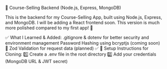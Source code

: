 🚀 Course-Selling Backend (Node.js, Express, MongoDB)

This is the backend for my Course-Selling App, built using Node.js, Express, and MongoDB. I will be adding a React frontend soon. This version is much more polished compared to my first app! 🎉

✅ What I Learned & Added:
.gitignore & dotenv for better security and environment management
Password Hashing using bcryptjs (coming soon) 🔐
Zod Validation for request data (planned) ✅
🔧 Setup Instructions for Cloning:
1️⃣ Create a .env file in the root directory
2️⃣ Add your credentials (MongoDB URL & JWT secret)
